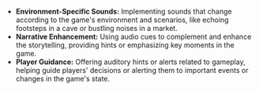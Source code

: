 - **Environment-Specific Sounds:** Implementing sounds that change according to the game's environment and scenarios, like echoing footsteps in a cave or bustling noises in a market.
- **Narrative Enhancement:** Using audio cues to complement and enhance the storytelling, providing hints or emphasizing key moments in the game.
- **Player Guidance:** Offering auditory hints or alerts related to gameplay, helping guide players' decisions or alerting them to important events or changes in the game's state.